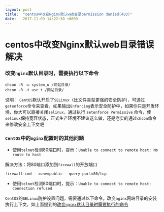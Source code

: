 ```yaml
---
layout: post
title:  "centos中改变Nginx默认web目录permission denied(403)"
date:   2017-11-09 14:22:30 +0800
---
```

centos中改变Nginx默认web目录错误解决
========

### 改变`nginx`默认目录时，需要执行以下命令

```shell
chcon -R -u system_u /网站目录/
chcon -R -t usr_t /网站目录/
```

说明： `CentOS`默认开启了`SELinux`（比文件类型更强的安全防护），可通过`getenforce`命令来查看，如果输出`Enforcing`表示安全防护中，如果你只是开发环境，你大可以直接关闭`selinux`，通过执行 `setenforce Permissive` 命令，使`selinux`保持宽容状态，正式生产环境不建议这么做，还是老实的通过`chcon`命令来修改安全上下文吧

### `CentOS`中的`nginx`配置时的其他问题

+ 使用`telnet`检测80端口时，提示：`Unable to connect to remote host: No route to host`

解决方法：将80端口添加到`firewall`的开放端口

```shell
firewall-cmd --zone=public --query-port=80/tcp
```

+ 使用`telnet`检测80端口时，提示：`Unable to connect to remote host: Connection refused`

`CentOS`的`SELinux`防护设置问题，需要通过以下命令，改变`nginx`网站目录的安装执行上下文，如上面提到的[改变`nginx`默认目录时需要执行的命令](#改变`nginx`默认目录时，需要执行以下命令)
